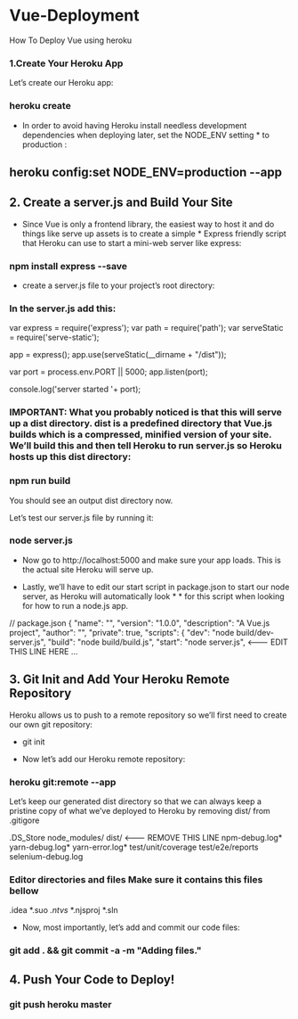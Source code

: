 # Vue-Deployment
How To Deploy Vue using heroku
### 1.Create Your Heroku App
 Let’s create our Heroku app:
 ### heroku create <YOUR-PROJECT-NAME-HERE>
 * In order to avoid having Heroku install needless development dependencies when deploying later, set the NODE_ENV setting   * to production :
 ## heroku config:set NODE_ENV=production --app <YOUR-PROJECT-NAME-HERE>

## 2. Create a server.js and Build Your Site

* Since Vue is only a frontend library, the easiest way to host it and do things like serve up assets is to create a simple * Express friendly script that Heroku can use to start a mini-web server like  express:

 ### npm install express --save

* create a server.js file to your project’s root directory:

### In the server.js add this:

var express = require('express');
var path = require('path');
var serveStatic = require('serve-static');

app = express();
app.use(serveStatic(__dirname + "/dist"));

var port = process.env.PORT || 5000;
app.listen(port);

console.log('server started '+ port);

### IMPORTANT: What you probably noticed is that this will serve up a dist directory. dist is a predefined directory that Vue.js builds which is a compressed, minified version of your site. We’ll build this and then tell Heroku to run server.js so Heroku hosts up this dist directory:

### npm run build

You should see an output dist directory now.

Let’s test our server.js file by running it:

### node server.js

* Now go to http://localhost:5000 and make sure your app loads. This is the actual site Heroku will serve up.

* Lastly, we’ll have to edit our start script in package.json to start our node server, as Heroku will automatically look * * for this script when looking for how to run a node.js app.

// package.json
{
  "name": "<YOUR-PROJECT-NAME-HERE>",
  "version": "1.0.0",
  "description": "A Vue.js project",
  "author": "",
  "private": true,
  "scripts": {
    "dev": "node build/dev-server.js",
    "build": "node build/build.js",
    "start": "node server.js",   <--- EDIT THIS LINE HERE 
...

## 3. Git Init and Add Your Heroku Remote Repository

Heroku allows us to push to a remote repository so we’ll first need to create our own git repository:

* git init

* Now let’s add our Heroku remote repository:

### heroku git:remote --app <YOUR-PROJECT-NAME-HERE>

Let’s keep our generated dist directory so that we can always keep a pristine copy of what we’ve deployed to Heroku by removing dist/ from .gitigore

.DS_Store
node_modules/
dist/  <--- REMOVE THIS LINE
npm-debug.log*
yarn-debug.log*
yarn-error.log*
test/unit/coverage
test/e2e/reports
selenium-debug.log

### Editor directories and files Make sure it contains this files bellow
.idea
*.suo
*.ntvs*
*.njsproj
*.sln

* Now, most importantly, let’s add and commit our code files:

### git add . && git commit -a -m "Adding files."

## 4. Push Your Code to Deploy!

 ### git push heroku master
